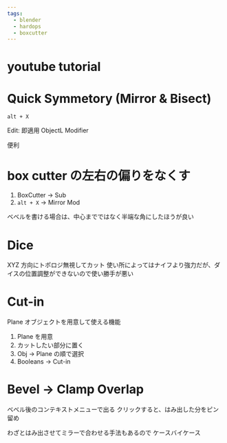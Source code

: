 ```yaml
---
tags:
  - blender
  - hardops
  - boxcutter
---
```


# youtube tutorial

# Quick Symmetory (Mirror & Bisect)

`alt + X`

Edit: 即適用
ObjectL Modifier

便利

# box cutter の左右の偏りをなくす

1. BoxCutter -> Sub
2. `alt + X` -> Mirror Mod

ベベルを書ける場合は、中心までではなく半端な角にしたほうが良い

# Dice

XYZ 方向にトポロジ無視してカット
使い所によってはナイフより強力だが、ダイスの位置調整ができないので使い勝手が悪い

# Cut-in

Plane オブジェクトを用意して使える機能

1. Plane を用意
2. カットしたい部分に置く
3. Obj -> Plane の順で選択
4. Booleans -> Cut-in

# Bevel -> Clamp Overlap

ベベル後のコンテキストメニューで出る
クリックすると、はみ出した分をピン留め

わざとはみ出させてミラーで合わせる手法もあるので
ケースバイケース
